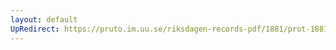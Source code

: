 ```yaml
---
layout: default
UpRedirect: https://pruto.im.uu.se/riksdagen-records-pdf/1881/prot-1881--fk--021/prot-1881--fk--021_029.pdf
---
```

